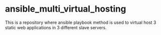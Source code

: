 # ansible_multi_virtual_hosting
This is a repository where ansible playbook method is used to virtual host 3 static web applications in 3 different slave servers.
